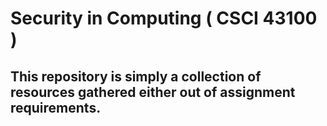 <h1>Security in Computing ( CSCI 43100 )</h1>
<h2>This repository is simply a collection of resources gathered either out of assignment requirements.</h2>
